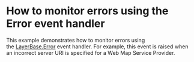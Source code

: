 # How to monitor errors using the Error event handler


This example demonstrates how to monitor errors using the <a href="https://documentation.devexpress.com/#WindowsForms/DevExpressXtraMapLayerBase_Errortopic">LayerBase.Error</a> event handler. For example, this event is raised when an incorrect server URI is specified for a Web Map Service Provider.

<br/>



